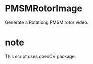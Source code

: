 # PMSMRotorImage  
Generate a Rotationg PMSM rotor video.

# note  
This script uses openCV package.
